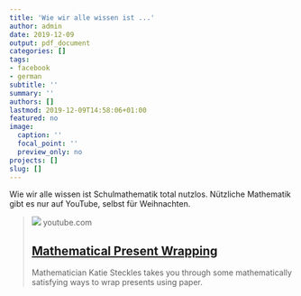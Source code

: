 ```yaml
---
title: 'Wie wir alle wissen ist ...'
author: admin
date: 2019-12-09
output: pdf_document
categories: []
tags:
- facebook
- german
subtitle: ''
summary: ''
authors: []
lastmod: 2019-12-09T14:58:06+01:00
featured: no
image:
  caption: ''
  focal_point: ''
  preview_only: no
projects: []
slug: []
---
```

Wie wir alle wissen ist Schulmathematik total nutzlos. Nützliche Mathematik gibt es nur auf YouTube, selbst für Weihnachten.
> [![](https://i.ytimg.com/vi/NwmHHLdDBSA/maxresdefault.jpg)](https://www.youtube.com/watch?v=NwmHHLdDBSA)
> youtube.com
> ## [Mathematical Present Wrapping](https://www.youtube.com/watch?v=NwmHHLdDBSA)
>
>Mathematician Katie Steckles takes you through some mathematically satisfying ways to wrap presents using paper.

